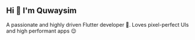 ## Hi 👋 I'm Quwaysim
A passionate and highly driven Flutter developer 💙. Loves pixel-perfect UIs and high performant apps 😌
